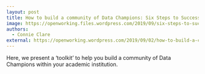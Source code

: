 ```yaml
---
layout: post
title: How to build a community of Data Champions: Six Steps to Success
image: https://openworking.files.wordpress.com/2019/09/six-steps-to-success-illustration.png?w=1024
authors:
  - Connie Clare
external: https://openworking.wordpress.com/2019/09/02/how-to-build-a-community-of-data-champions-six-steps-to-success/
---
```


Here, we present a ‘toolkit’ to help you build a community of Data Champions within your academic institution.
